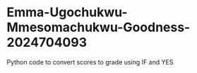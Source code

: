 # Emma-Ugochukwu-Mmesomachukwu-Goodness-2024704093
Python code to convert scores to grade using IF and YES
